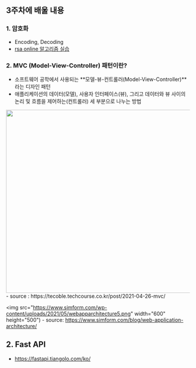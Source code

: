 ## 3주차에 배울 내용
### 1. 암호화
- Encoding, Decoding
- [rsa online 알고리즘 실습](https://www.devglan.com/online-tools/rsa-encryption-decryption)

### 2. MVC (Model-View-Controller) 패턴이란?
- 소프트웨어 공학에서 사용되는 **모델-뷰-컨트롤러(Model-View-Controller)**라는 디자인 패턴
- 애플리케이션의 데이터(모델), 사용자 인터페이스(뷰), 그리고 데이터와 뷰 사이의 논리 및 흐름을 제어하는(컨트롤러) 세 부분으로 나누는 방법

<img src="https://tecoble.techcourse.co.kr/static/c73f913a7c220ec8cb3ee9a8579468b4/73a7d/mvc.avif" width="600" height="500">
        - source : https://tecoble.techcourse.co.kr/post/2021-04-26-mvc/

<img src="https://www.simform.com/wp-content/uploads/2021/05/webapparchitecture5.png" width="600" height="500")
        - source: https://www.simform.com/blog/web-application-architecture/

## 2. Fast API
- https://fastapi.tiangolo.com/ko/
